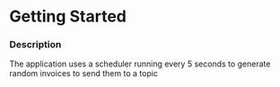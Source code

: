 # Getting Started

### Description

The application uses a scheduler running every 5 seconds to generate random invoices to send them to a topic

